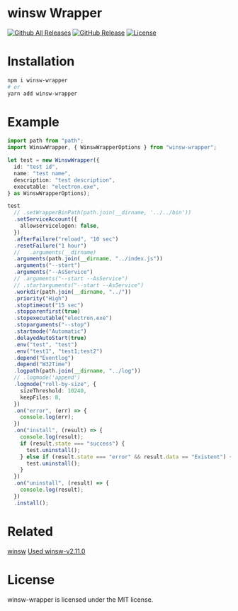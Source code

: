# winsw Wrapper

[![Github All Releases](https://img.shields.io/github/downloads/lunnlew/winsw-wrapper/total?style=flat-square)](https://github.com/lunnlew/winsw-wrapper/releases)
[![GitHub Release](https://img.shields.io/github/v/release/lunnlew/winsw-wrapper?include_prereleases&sort=semver&style=flat-square)](https://github.com/lunnlew/winsw-wrapper/releases)
[![License](https://img.shields.io/github/license/lunnlew/winsw-wrapper?style=flat-square)](LICENSE)

# Installation

```bash
npm i winsw-wrapper
# or
yarn add winsw-wrapper
```

# Example

```typescript
import path from "path";
import WinswWrapper, { WinswWrapperOptions } from "winsw-wrapper";

let test = new WinswWrapper({
  id: "test id",
  name: "test name",
  description: "test description",
  executable: "electron.exe",
} as WinswWrapperOptions);

test
  // .setWrapperBinPath(path.join(__dirname, '../../bin'))
  .setServiceAccount({
    allowservicelogon: false,
  })
  .afterFailure("reload", "10 sec")
  .resetFailure("1 hour")
  //   .arguments(__dirname)
  .arguments(path.join(__dirname, "../index.js"))
  .arguments("--start")
  .arguments("--AsService")
  // .arguments("--start --AsService")
  // .startarguments("--start --AsService")
  .workdir(path.join(__dirname, "../"))
  .priority("High")
  .stoptimeout("15 sec")
  .stopparenfirst(true)
  .stopexecutable("electron.exe")
  .stoparguments("--stop")
  .startmode("Automatic")
  .delayedAutoStart(true)
  .env("test", "test")
  .env("test1", "test1;test2")
  .depend("Eventlog")
  .depend("W32Time")
  .logpath(path.join(__dirname, "../log"))
  // .logmode('append')
  .logmode("roll-by-size", {
    sizeThreshold: 10240,
    keepFiles: 8,
  })
  .on("error", (err) => {
    console.log(err);
  })
  .on("install", (result) => {
    console.log(result);
    if (result.state === "success") {
      test.uninstall();
    } else if (result.state === "error" && result.data == "Existent") {
      test.uninstall();
    }
  })
  .on("uninstall", (result) => {
    console.log(result);
  })
  .install();
```

# Related

[winsw](https://github.com/winsw/winsw) [Used winsw-v2.11.0](https://github.com/winsw/winsw/releases/tag/v2.11.0)

# License

winsw-wrapper is licensed under the MIT license.
